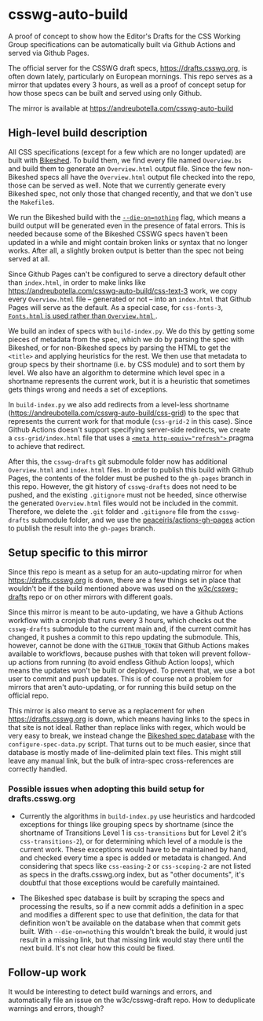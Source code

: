# csswg-auto-build

A proof of concept to show how the Editor's Drafts for the CSS Working Group
specifications can be automatically built via Github Actions and served via
Github Pages.

The official server for the CSSWG draft specs, https://drafts.csswg.org, is
often down lately, particularly on European mornings. This repo serves as a
mirror that updates every 3 hours, as well as a proof of concept setup for how
those specs can be built and served using only Github.

The mirror is available at https://andreubotella.com/csswg-auto-build

## High-level build description

All CSS specifications (except for a few which are no longer updated) are built
with [Bikeshed](https://github.com/tabatkins/bikeshed). To build them, we find
every file named `Overview.bs` and build them to generate an `Overview.html`
output file. Since the few non-Bikeshed specs all have the `Overview.html`
output file checked into the repo, those can be served as well. Note that we
currently generate every Bikeshed spec, not only those that changed recently,
and that we don't use the `Makefile`s.

We run the Bikeshed build with the
[`--die-on=nothing`](https://tabatkins.github.io/bikeshed/#cli-options) flag,
which means a build output will be generated even in the presence of fatal
errors. This is needed because some of the Bikeshed CSSWG specs haven't been
updated in a while and might contain broken links or syntax that no longer
works. After all, a slightly broken output is better than the spec not being
served at all.

Since Github Pages can't be configured to serve a directory default other than
`index.html`, in order to make links like
https://andreubotella.com/csswg-auto-build/css-text-3 work, we copy every
`Overview.html` file – generated or not – into an `index.html` that Github Pages
will serve as the default. As a special case, for `css-fonts-3`,
[`Fonts.html` is used rather than `Overview.html`
](https://github.com/w3c/csswg-drafts/blob/main/css-fonts-3/README).

We build an index of specs with `build-index.py`. We do this by getting some
pieces of metadata from the spec, which we do by parsing the spec with Bikeshed,
or for non-Bikeshed specs by parsing the HTML to get the `<title>` and applying
heuristics for the rest. We then use that metadata to group specs by their
shortname (i.e. by CSS module) and to sort them by level. We also have an
algorithm to determine which level spec in a shortname represents the current
work, but it is a heuristic that sometimes gets things wrong and needs a set of
exceptions.

In `build-index.py` we also add redirects from a level-less shortname
(https://andreubotella.com/csswg-auto-build/css-grid) to the spec that
represents the current work for that module (`css-grid-2` in this case). Since
Github Actions doesn't support specifying server-side redirects, we create a
`css-grid/index.html` file that uses a [`<meta http-equiv="refresh">`
](https://html.spec.whatwg.org/multipage/semantics.html#attr-meta-http-equiv-refresh)
pragma to achieve that redirect.

After this, the `csswg-drafts` git submodule folder now has additional
`Overview.html` and `index.html` files. In order to publish this build with
Github Pages, the contents of the folder must be pushed to the `gh-pages` branch
in this repo. However, the git history of `csswg-drafts` does not need to be
pushed, and the existing `.gitignore` must not be heeded, since otherwise the
generated `Overview.html` files would not be included in the commit. Therefore,
we delete the `.git` folder and `.gitignore` file from the `csswg-drafts`
submodule folder, and we use the
[peaceiris/actions-gh-pages](https://github/peaceiris/actions-gh-pages) action
to publish the result into the `gh-pages` branch.

## Setup specific to this mirror

Since this repo is meant as a setup for an auto-updating mirror for when
https://drafts.csswg.org is down, there are a few things set in place that
wouldn't be if the build mentioned above was used on the
[w3c/csswg-drafts](https://github.com/w3c/csswg-drafts) repo or on other mirrors
with different goals.

Since this mirror is meant to be auto-updating, we have a Github Actions
workflow with a cronjob that runs every 3 hours, which checks out the
`csswg-drafts` submodule to the current main and, if the current commit has
changed, it pushes a commit to this repo updating the submodule. This, however,
cannot be done with the `GITHUB_TOKEN` that Github Actions makes available to
workflows, because pushes with that token will prevent follow-up actions from
running (to avoid endless Github Action loops), which means the updates won't be
built or deployed. To prevent that, we use a bot user to commit and push
updates. This is of course not a problem for mirrors that aren't auto-updating,
or for running this build setup on the official repo.

This mirror is also meant to serve as a replacement for when
https://drafts.csswg.org is down, which means having links to the specs in that
site is not ideal. Rather than replace links with regex, which would be very
easy to break, we instead change the [Bikeshed spec
database](https://github.com/tabatkins/bikeshed-data) with the
`configure-spec-data.py` script. That turns out to be much easier, since that
database is mostly made of line-delimited plain text files. This might still
leave any manual link, but the bulk of intra-spec cross-references are correctly
handled.

### Possible issues when adopting this build setup for drafts.csswg.org

- Currently the algorithms in `build-index.py` use heuristics and hardcoded
  exceptions for things like grouping specs by shortname (since the shortname of
  Transitions Level 1 is `css-transitions` but for Level 2 it's
  `css-transitions-2`), or for determining which level of a module is the
  current work. These exceptions would have to be maintained by hand, and
  checked every time a spec is added or metadata is changed. And considering
  that specs like `css-easing-2` or `css-scoping-2` are not listed as specs in
  the drafts.csswg.org index, but as "other documents", it's doubtful that those
  exceptions would be carefully maintained.

- The Bikeshed spec database is built by scraping the specs and processing the
  results, so if a new commit adds a definition in a spec and modifies a
  different spec to use that definition, the data for that definition won't be
  available on the database when that commit gets built. With `--die-on=nothing`
  this wouldn't break the build, it would just result in a missing link, but
  that missing link would stay there until the next build. It's not clear how
  this could be fixed.

## Follow-up work

It would be interesting to detect build warnings and errors, and automatically
file an issue on the w3c/csswg-draft repo. How to deduplicate warnings and
errors, though?
